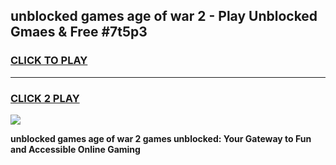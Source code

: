 
## unblocked games age of war 2 - Play Unblocked Gmaes & Free #7t5p3
<h3>
<a href="https://news.freeplayer.one?title=unblocked_games_age_of_war_2&ref=24F">CLICK TO PLAY</a></h3>
<hr>

<h3>
<a href="https://news.freeplayer.one?title=unblocked_games_age_of_war_2&ref=24F">CLICK 2 PLAY</a>
  
</h3>

<a href="https://news.freeplayer.one?title=unblocked_games_age_of_war_2&ref=24F/"><img src="https://clearcache.store/games.png"></a>


**unblocked games age of war 2 games unblocked: Your Gateway to Fun and Accessible Online Gaming**
